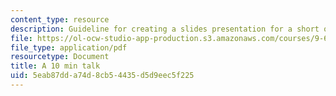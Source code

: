 ```yaml
---
content_type: resource
description: Guideline for creating a slides presentation for a short oral presentation.
file: https://ol-ocw-studio-app-production.s3.amazonaws.com/courses/9-63-laboratory-in-visual-cognition-fall-2009/5eab87dda74d8cb54435d5d9eec5f225_MIT9_63F09_assn03.pdf
file_type: application/pdf
resourcetype: Document
title: A 10 min talk
uid: 5eab87dd-a74d-8cb5-4435-d5d9eec5f225
---
```

